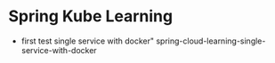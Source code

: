 # Spring Kube Learning

- first test single service with docker" spring-cloud-learning-single-service-with-docker
